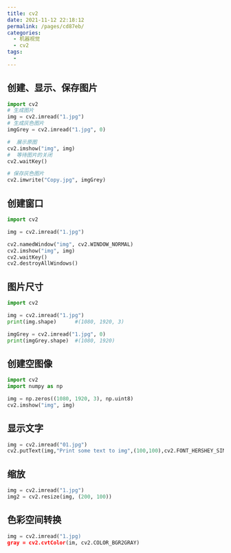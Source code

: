 ```yaml
---
title: cv2
date: 2021-11-12 22:18:12
permalink: /pages/cd87eb/
categories: 
  - 机器视觉
  - cv2
tags: 
  - 
---
```


## 创建、显示、保存图片
```python
import cv2
# 生成图片
img = cv2.imread("1.jpg")
# 生成灰色图片
imgGrey = cv2.imread("1.jpg", 0)

#  展示原图
cv2.imshow("img", img)
#  等待图片的关闭
cv2.waitKey()

# 保存灰色图片
cv2.imwrite("Copy.jpg", imgGrey)
```

## 创建窗口
```python
import cv2

img = cv2.imread("1.jpg")

cv2.namedWindow("img", cv2.WINDOW_NORMAL)
cv2.imshow("img", img)
cv2.waitKey()
cv2.destroyAllWindows()
```

## 图片尺寸
```python
import cv2

img = cv2.imread("1.jpg")
print(img.shape)      #(1080, 1920, 3)

imgGrey = cv2.imread("1.jpg", 0)
print(imgGrey.shape)  #(1080, 1920)
```

## 创建空图像
```python
import cv2
import numpy as np

img = np.zeros((1080, 1920, 3), np.uint8)
cv2.imshow("img", img)
```

## 显示文字
```python
img = cv2.imread("01.jpg")
cv2.putText(img,"Print some text to img",(100,100),cv2.FONT_HERSHEY_SIMPLEX,1,(0,0,255))
```

## 缩放
```python
img = cv2.imread("1.jpg")
img2 = cv2.resize(img, (200, 100))
```

## 色彩空间转换
```python
img = cv2.imread("1.jpg)
gray = cv2.cvtColor(im, cv2.COLOR_BGR2GRAY)
```

